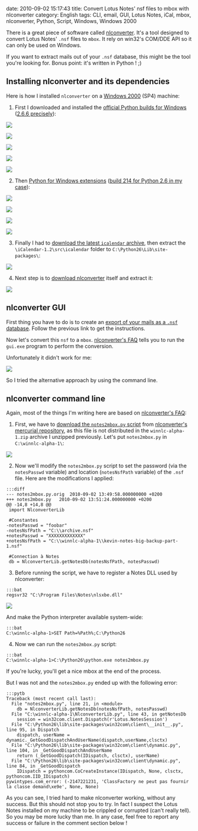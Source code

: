 date: 2010-09-02 15:17:43
title: Convert Lotus Notes' nsf files to mbox with nlconverter
category: English
tags: CLI, email, GUI, Lotus Notes, iCal, mbox, nlconverter, Python, Script, Windows, Windows 2000

There is a great piece of software called [nlconverter](http://code.google.com/p/nlconverter/). It's a tool designed to convert Lotus Notes' `.nsf` files to `mbox`. It rely on win32's COM/DDE API so it can only be used on Windows.

If you want to extract mails out of your `.nsf` database, this might be the tool you're looking for. Bonus point: it's written in Python ! ;)

## Installing nlconverter and its dependencies

Here is how I installed `nlconverter` on a [Windows 2000](http://www.amazon.com/gp/product/B0006HMWO4/ref=as_li_tf_tl?ie=UTF8&tag=kevideld-20&linkCode=as2&camp=217145&creative=399381&creativeASIN=B0006HMWO4) (SP4) machine:



  1. First I downloaded and installed the [official Python builds for Windows](http://www.python.org/download/releases/) ([2.6.6 precisely](http://www.python.org/ftp/python/2.6.6/python-2.6.6.msi)):

![](/static/uploads/2010/001-python-266-install-on-windows-2000.png)

![](/static/uploads/2010/002-python-266-install-on-windows-2000.png)

![](/static/uploads/2010/003-python-266-install-on-windows-2000.png)

![](/static/uploads/2010/004-python-266-install-on-windows-2000.png)

![](/static/uploads/2010/005-python-266-install-on-windows-2000.png)

  2. Then [Python for Windows extensions](http://sourceforge.net/projects/pywin32/) ([build 214 for Python 2.6 in my case](http://sourceforge.net/projects/pywin32/files/pywin32/Build%20214/pywin32-214.win32-py2.6.exe/download)):

![](/static/uploads/2010/001-pywin32-214-install-on-windows-2000.png)

![](/static/uploads/2010/002-pywin32-214-install-on-windows-2000.png)

![](/static/uploads/2010/003-pywin32-214-install-on-windows-2000.png)

![](/static/uploads/2010/004-pywin32-214-install-on-windows-2000.png)

  3. Finally I had to [download the latest `icalendar` archive](http://pypi.python.org/pypi/icalendar), then extract the `\iCalendar-1.2\src\icalendar` folder to `C:\Python26\Lib\site-packages\`:

![](/static/uploads/2010/extract-icalendar-python-package-on-windows.png)

  4. Next step is to [download nlconverter](http://code.google.com/p/nlconverter/downloads) itself and extract it:

![](/static/uploads/2010/nlconverter-install-on-windows.png)

## nlconverter GUI

First thing you have to do is to create an [export of your mails as a `.nsf` database](http://kevin.deldycke.com/2010/06/how-to-export-backup-lotus-notes-mails/). Follow the previous link to get the instructions.

Now let's convert this `nsf` to a `mbox`. [nlconverter's FAQ](http://code.google.com/p/nlconverter/wiki/Faq) tells you to run the `gui.exe` program to perform the conversion.

Unfortunately it didn't work for me:

![](/static/uploads/2010/nlconverter-gui-fail.png)

So I tried the alternative approach by using the command line.

## nlconverter command line

Again, most of the things I'm writing here are based on [nlconverter's FAQ](http://code.google.com/p/nlconverter/wiki/Faq):

  1. First, we have to [download the `notes2mbox.py` script](http://nlconverter.googlecode.com/hg/notes2mbox.py) from [nlconverter's mercurial repository](http://code.google.com/p/nlconverter/source/browse/), as this file is not distributed in the `winnlc-alpha-1.zip` archive I unzipped previously. Let's put `notes2mbox.py` in `C:\winnlc-alpha-1\`:

![](/static/uploads/2010/download-notes2mbox-python-script.png)

  2. Now we'll modify the `notes2mbox.py` script to set the password (via the `notesPasswd` variable) and location (`notesNsfPath` variable) of the `.nsf` file. Here are the modifications I applied:

    :::diff
    --- notes2mbox.py.orig	2010-09-02 13:49:58.000000000 +0200
    +++ notes2mbox.py	2010-09-02 13:51:24.000000000 +0200
    @@ -14,8 +14,8 @@
     import NlconverterLib

     #Constantes
    -notesPasswd = "foobar"
    -notesNsfPath = "C:\\archive.nsf"
    +notesPasswd = "XXXXXXXXXXXXX"
    +notesNsfPath = "C:\\winnlc-alpha-1\\kevin-notes-big-backup-part-1.nsf"

     #Connection à Notes
     db = NlconverterLib.getNotesDb(notesNsfPath, notesPasswd)

  3. Before running the script, we have to register a Notes DLL used by nlconverter:

    :::bat
    regsvr32 "C:\Program Files\Notes\nlsxbe.dll"

![](/static/uploads/2010/notes-nlsxbe-dll-registered1.png)

And make the Python interpreter available system-wide:

    :::bat
    C:\winnlc-alpha-1>SET Path=%Path%;C:\Python26

  4. Now we can run the `notes2mbox.py` script:

    :::bat
    C:\winnlc-alpha-1>C:\Python26\python.exe notes2mbox.py

If you're lucky, you'll get a nice mbox at the end of the process.

But I was not and the `notes2mbox.py` ended up with the following error:

    :::pytb
    Traceback (most recent call last):
      File "notes2mbox.py", line 21, in <module>
        db = NlconverterLib.getNotesDb(notesNsfPath, notesPasswd)
      File "C:\winnlc-alpha-1\NlconverterLib.py", line 43, in getNotesDb
        session = win32com.client.Dispatch(r'Lotus.NotesSession')
      File "C:\Python26\lib\site-packages\win32com\client\__init__.py", line 95, in Dispatch
        dispatch, userName = dynamic._GetGoodDispatchAndUserName(dispatch,userName,clsctx)
      File "C:\Python26\lib\site-packages\win32com\client\dynamic.py", line 104, in _GetGoodDispatchAndUserName
        return (_GetGoodDispatch(IDispatch, clsctx), userName)
      File "C:\Python26\lib\site-packages\win32com\client\dynamic.py", line 84, in _GetGoodDispatch
        IDispatch = pythoncom.CoCreateInstance(IDispatch, None, clsctx, pythoncom.IID_IDispatch)
    pywintypes.com_error: (-2147221231, 'ClassFactory ne peut pas fournir la classe demand\xe9e', None, None)

As you can see, I tried hard to make nlconverter working, without any success. But this should not stop you to try. In fact I suspect the Lotus Notes installed on my machine to be crippled or corrupted (can't really tell). So you may be more lucky than me. In any case, feel free to report any success or failure in the comment section below !
